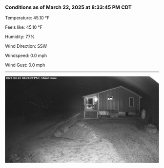 ### Conditions as of March 22, 2025 at 8:33:45 PM CDT 

Temperature: 45.10 &deg;F

Feels like: 45.10 &deg;F

Humidity: 77%

Wind Direction: SSW

Windspeed: 0.0 mph

Wind Gust: 0.0 mph

---

<img src="./images/latest.jpeg"/>

